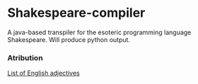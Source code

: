 # Shakespeare-compiler
A java-based transpiler for the esoteric programming language Shakespeare. Will produce python output.


### Atribution
[List of English adjectives](https://gist.github.com/hugsy/8910dc78d208e40de42deb29e62df913)